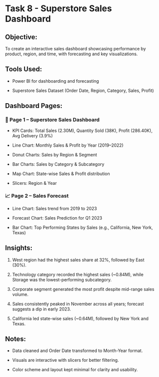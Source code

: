 # Task 8 - Superstore Sales Dashboard



## Objective:

To create an interactive sales dashboard showcasing performance by product, region, and time, with forecasting and key visualizations.



## Tools Used:

- Power BI for dashboarding and forecasting

- Superstore Sales Dataset (Order Date, Region, Category, Sales, Profit)



## Dashboard Pages:

### 📄 Page 1 – Superstore Sales Dashboard

- KPI Cards: Total Sales (2.30M), Quantity Sold (38K), Profit (286.40K), Avg Delivery (3.9%)

- Line Chart: Monthly Sales & Profit by Year (2019–2022)

- Donut Charts: Sales by Region & Segment

- Bar Charts: Sales by Category & Subcategory

- Map Chart: State-wise Sales & Profit distribution

- Slicers: Region & Year



### 📈 Page 2 – Sales Forecast

- Line Chart: Sales trend from 2019 to 2023

- Forecast Chart: Sales Prediction for Q1 2023

- Bar Chart: Top Performing States by Sales (e.g., California, New York, Texas)



## Insights:

1. West region had the highest sales share at 32%, followed by East (30%).

2. Technology category recorded the highest sales (~0.84M), while Storage was the lowest-performing subcategory.

3. Corporate segment generated the most profit despite mid-range sales volume.

4. Sales consistently peaked in November across all years; forecast suggests a dip in early 2023.

5. California led state-wise sales (~0.64M), followed by New York and Texas.



## Notes:

- Data cleaned and Order Date transformed to Month-Year format.

- Visuals are interactive with slicers for better filtering.

- Color scheme and layout kept minimal for clarity and usability.